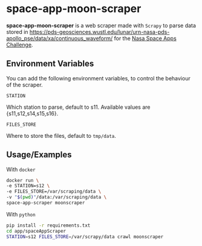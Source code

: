 # space-app-moon-scraper

**space-app-moon-scraper** is a web scraper made with `Scrapy` to parse data stored in https://pds-geosciences.wustl.edu/lunar/urn-nasa-pds-apollo_pse/data/xa/continuous_waveform/ for the [Nasa Space Apps Challenge](https://www.spaceappschallenge.org/).

## Environment Variables

You can add the following environment variables, to control the behaviour of the scraper.

`STATION`

Which station to parse, default to s11. Available values are {s11,s12,s14,s15,s16}.

`FILES_STORE`

Where to store the files, default to `tmp/data`.
## Usage/Examples

With `docker`
```bash
docker run \
-e STATION=s12 \
-e FILES_STORE=/var/scraping/data \
-v "$(pwd)"/data:/var/scraping/data \
space-app-scraper moonscraper
```

With `python`

```bash
pip install -r requirements.txt
cd app/spaceAppScraper
STATION=s12 FILES_STORE=/var/scrapy/data crawl moonscraper
```
